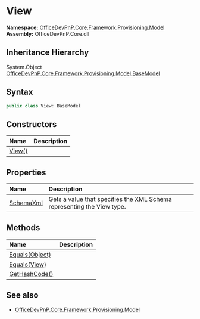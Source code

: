 # View
  

**Namespace:** [OfficeDevPnP.Core.Framework.Provisioning.Model](OfficeDevPnP.Core.Framework.Provisioning.Model.md)  
**Assembly:** OfficeDevPnP.Core.dll  
## Inheritance Hierarchy
System.Object  
  [OfficeDevPnP.Core.Framework.Provisioning.Model.BaseModel](OfficeDevPnP.Core.Framework.Provisioning.Model.BaseModel.md) 
## Syntax
```C#
public class View: BaseModel
```
## Constructors
|**Name**|**Description**|
|:-----|:-----|
| [View()](OfficeDevPnP.Core.Framework.Provisioning.Model.View.ctor1.md) | 
## Properties
|**Name**|**Description**|
|:-----|:-----|
| [SchemaXml](OfficeDevPnP.Core.Framework.Provisioning.Model.View.SchemaXml.md) | Gets a value that specifies the XML Schema representing the View type.
## Methods
|**Name**|**Description**|
|:-----|:-----|
| [Equals(Object)](OfficeDevPnP.Core.Framework.Provisioning.Model.View.3520ddbb.md) | 
| [Equals(View)](OfficeDevPnP.Core.Framework.Provisioning.Model.View.d29f207d.md) | 
| [GetHashCode()](OfficeDevPnP.Core.Framework.Provisioning.Model.View.1c6872bd.md) | 
## See also
- [OfficeDevPnP.Core.Framework.Provisioning.Model](OfficeDevPnP.Core.Framework.Provisioning.Model.md)
